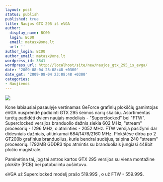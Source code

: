 ```yaml
---
layout: post
status: publish
published: true
title: Naujos GTX 295 iš eVGA
author:
  display_name: BC00
  login: BC00
  email: matasx@one.lt
  url: ''
author_login: BC00
author_email: matasx@one.lt
wordpress_id: 3841
wordpress_url: http://localhost/site/new/naujos_gtx_295_is_evga/
date: '2009-08-04 23:08:48 +0300'
date_gmt: '2009-08-04 23:08:48 +0300'
categories:
- Naujienos
---
```

<div class="imgright"><img src="http://www.techpowerup.com/img/09-08-04/18b_thm.jpg"  /></div>
<p>Kone labiausiai pasaulyje vertinamas GeForce grafinių plokščių gamintojas eVGA nusprendė padidinti GTX 295 šeimos narių skaičių. Asortimentas turėtų padidėti dviem naujais modeliais - "Superclocked" bei "FTW". Superclocked versijos branduolio dažnis siekia 602 MHz, "stream" procesorių - 1296 MHz, o atminties - 2052 MHz. FTW versija pasižymi dar didesniais dažniais, atitinkamai 684/1476/2160 MHz. Plokštėse dirba po 2 GT200b grafinius branduolius, kurie bendrai sudėjus, talpina 240 "stream" procesorių. 1792MB GDDR3 tipo atmintis su branduoliais jungiasi 448bit pločio magistrale. </p>
<p>Paminėtina tai, jog tai antros kartos GTX 295 versijos su viena montažine plokšte (PCB) bei patobulintu aušintuvu.</p>
<p>eVGA už Superclocked modelį prašo 519.99$ , o už FTW - 559.99$.</p>
